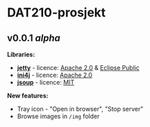 DAT210-prosjekt
==============

v0.0.1 *alpha*
--------------
**Libraries:**
* [**jetty**](http://www.eclipse.org/jetty/) - licence: [Apache 2.0](http://www.apache.org/licenses/LICENSE-2.0.html) & [Eclipse Public](http://www.eclipse.org/legal/epl-v10.html)
* [**ini4j**](http://ini4j.sourceforge.net/) - licence: [Apache 2.0](http://www.apache.org/licenses/LICENSE-2.0.html)
* [**jsoup**](http://jsoup.org/) - licence: [MIT](http://jsoup.org/license)

**New features:**
* Tray icon - "Open in browser", "Stop server"
* Browse images in `/img` folder